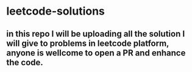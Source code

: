 # leetcode-solutions

## in this repo I will be uploading all the solution I will give to problems in leetcode platform, anyone is wellcome to open a PR and enhance the code.
